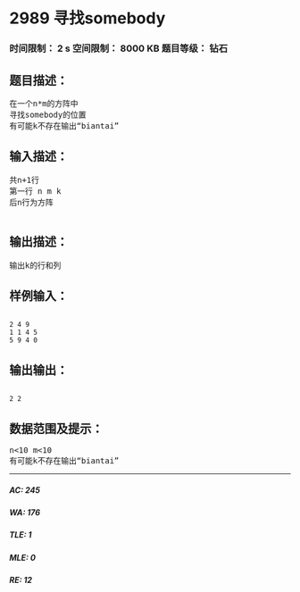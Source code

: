 # 2989 寻找somebody   
### 时间限制： 2 s     空间限制： 8000 KB     题目等级： 钻石  
## 题目描述：  

<pre>
在一个n*m的方阵中
寻找somebody的位置
有可能k不存在输出“biantai”
</pre>
  
  
## 输入描述：  

<pre>
共n+1行
第一行 n m k
后n行为方阵
 
</pre>
  
  
## 输出描述：  

<pre>
输出k的行和列
</pre>
  
  
## 样例输入：  

<pre><code>
2 4 9
1 1 4 5
5 9 4 0
</code></pre>
  
  
## 输出输出：  

<pre><code>
2 2
</code></pre>
  
  
## 数据范围及提示：  

<pre>
n<10 m<10
有可能k不存在输出“biantai”
</pre>
  
  
***  

##### AC: 245  
##### WA: 176  
##### TLE: 1  
##### MLE: 0  
##### RE: 12  
